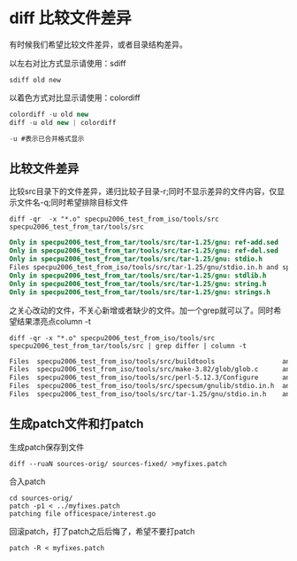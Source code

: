 diff 比较文件差异
============================
有时候我们希望比较文件差异，或者目录结构差异。  

以左右对比方式显示请使用：sdiff
```
sdiff old new
```
以着色方式对比显示请使用：colordiff
```CS
colordiff -u old new 
diff -u old new | colordiff

-u #表示已合并格式显示
```




## 比较文件差异
比较src目录下的文件差异，递归比较子目录-r;同时不显示差异的文件内容，仅显示文件名-q;同时希望排除目标文件
```shell
diff -qr  -x "*.o" specpu2006_test_from_iso/tools/src specpu2006_test_from_tar/tools/src
```
```diff
Only in specpu2006_test_from_tar/tools/src/tar-1.25/gnu: ref-add.sed
Only in specpu2006_test_from_tar/tools/src/tar-1.25/gnu: ref-del.sed
Only in specpu2006_test_from_tar/tools/src/tar-1.25/gnu: stdio.h
Files specpu2006_test_from_iso/tools/src/tar-1.25/gnu/stdio.in.h and specpu2006_test_from_tar/tools/src/tar-1.25/gnu/stdio.in.h differ
Only in specpu2006_test_from_tar/tools/src/tar-1.25/gnu: stdlib.h
Only in specpu2006_test_from_tar/tools/src/tar-1.25/gnu: string.h
Only in specpu2006_test_from_tar/tools/src/tar-1.25/gnu: strings.h
```

之关心改动的文件，不关心新增或者缺少的文件。加一个grep就可以了。同时希望结果漂亮点column -t
```
diff -qr -x "*.o" specpu2006_test_from_iso/tools/src specpu2006_test_from_tar/tools/src | grep differ | column -t
```
```diff
Files  specpu2006_test_from_iso/tools/src/buildtools                 and  specpu2006_test_from_tar/tools/src/buildtools                 differ
Files  specpu2006_test_from_iso/tools/src/make-3.82/glob/glob.c      and  specpu2006_test_from_tar/tools/src/make-3.82/glob/glob.c      differ
Files  specpu2006_test_from_iso/tools/src/perl-5.12.3/Configure      and  specpu2006_test_from_tar/tools/src/perl-5.12.3/Configure      differ
Files  specpu2006_test_from_iso/tools/src/specsum/gnulib/stdio.in.h  and  specpu2006_test_from_tar/tools/src/specsum/gnulib/stdio.in.h  differ
Files  specpu2006_test_from_iso/tools/src/tar-1.25/gnu/stdio.in.h    and  specpu2006_test_from_tar/tools/src/tar-1.25/gnu/stdio.in.h    differ

```

## 生成patch文件和打patch
生成patch保存到文件
```
diff --ruaN sources-orig/ sources-fixed/ >myfixes.patch
```
合入patch
```
cd sources-orig/
patch -p1 < ../myfixes.patch
patching file officespace/interest.go
```
回滚patch，打了patch之后后悔了，希望不要打patch
```
patch -R < myfixes.patch
```